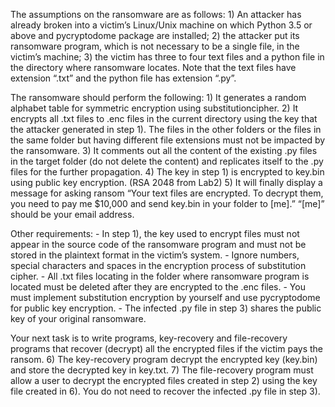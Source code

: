 The assumptions on the ransomware are as follows: 
    1) An attacker has already broken into a victim’s Linux/Unix machine on which Python 3.5 or above and pycryptodome package are installed; 
    2) the attacker put its ransomware program, which is not necessary to be a single file, in the victim’s machine; 
    3) the victim has three to four text files and a python file in the directory where ransomware locates. Note that the text files have extension “.txt” and the python file has extension “.py”.

The ransomware should perform the following: 
    1) It generates a random alphabet table for symmetric encryption using substitutioncipher.
    2) It encrypts all .txt files to .enc files in the current directory using the key that the attacker generated in step 1). The files in the other folders or the files in the same folder but having different file extensions must not be impacted by the ransomware.
    3) It comments out all the content of the existing .py files in the target folder (do not delete the content) and replicates itself to the .py files for the further propagation.
    4) The key in step 1) is encrypted to key.bin using public key encryption. (RSA 2048 from Lab2)
    5) It will finally display a message for asking ransom “Your text files are encrypted. To decrypt them, you need to pay me $10,000 and send key.bin in your folder to [me].” “[me]” should be your email address. 

Other requirements:
    - In step 1), the key used to encrypt files must not appear in the source code of the 
ransomware program and must not be stored in the plaintext format in the victim’s system. 
    - Ignore numbers, special characters and spaces in the encryption process of substitution 
cipher.
    - All .txt files locating in the folder where ransomware program is located must be deleted 
after they are encrypted to the .enc files.
    - You must implement substitution encryption by yourself and use pycryptodome for public 
key encryption.
    - The infected .py file in step 3) shares the public key of your original ransomware. 

Your next task is to write programs, key-recovery and file-recovery programs that recover (decrypt) all the encrypted files if the victim pays the ransom. 
    6) The key-recovery program decrypt the encrypted key (key.bin) and store the decrypted key in key.txt. 
    7) The file-recovery program must allow a user to decrypt the encrypted files created in step 2) using the key file created in 6). 
    You do not need to recover the infected .py file in step 3).
